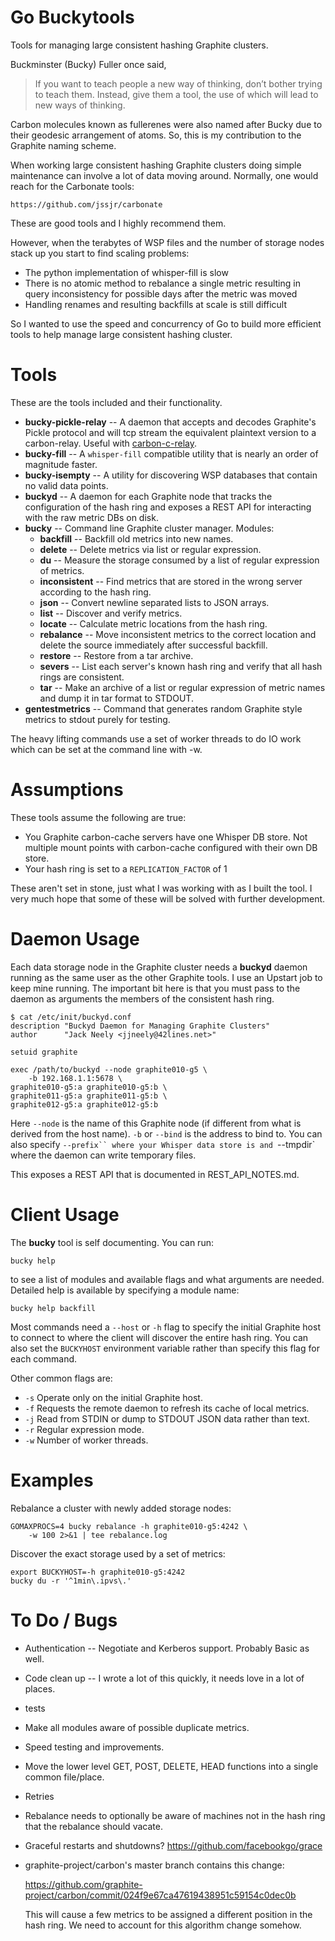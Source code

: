 Go Buckytools
==============

Tools for managing large consistent hashing Graphite clusters.

Buckminster (Bucky) Fuller once said,

> If you want to teach people a new way of thinking, don’t bother trying to teach
> them. Instead, give them a tool, the use of which will lead to new ways of
> thinking.

Carbon molecules known as fullerenes were also named after Bucky due
to their geodesic arrangement of atoms.  So, this is my contribution
to the Graphite naming scheme.

When working large consistent hashing Graphite clusters doing simple
maintenance can involve a lot of data moving around.  Normally, one would reach
for the Carbonate tools:

    https://github.com/jssjr/carbonate

These are good tools and I highly recommend them.

However, when the terabytes of WSP files and the number of storage nodes
stack up you start to find scaling problems:

* The python implementation of whisper-fill is slow
* There is no atomic method to rebalance a single metric
  resulting in query inconsistency for possible days after the
  metric was moved
* Handling renames and resulting backfills at scale is still
  difficult

So I wanted to use the speed and concurrency of Go to build more efficient
tools to help manage large consistent hashing cluster.

Tools
=====

These are the tools included and their functionality.

* **bucky-pickle-relay** -- A daemon that accepts and decodes Graphite's
  Pickle protocol and will tcp stream the equivalent plaintext version
  to a carbon-relay.  Useful with [carbon-c-relay][1].
* **bucky-fill** -- A `whisper-fill` compatible utility that is nearly
  an order of magnitude faster.
* **bucky-isempty** -- A utility for discovering WSP databases that
  contain no valid data points.
* **buckyd** -- A daemon for each Graphite node that tracks the
  configuration of the hash ring and exposes a REST API for
  interacting with the raw metric DBs on disk.
* **bucky** -- Command line Graphite cluster manager.  Modules:
  * **backfill** -- Backfill old metrics into new names.
  * **delete** -- Delete metrics via list or regular expression.
  * **du** -- Measure the storage consumed by a list of regular expression of
    metrics.
  * **inconsistent** -- Find metrics that are stored in the wrong server
    according to the hash ring.
  * **json** -- Convert newline separated lists to JSON arrays.
  * **list** -- Discover and verify metrics.
  * **locate** -- Calculate metric locations from the hash ring.
  * **rebalance** -- Move inconsistent metrics to the correct location
    and delete the source immediately after successful backfill.
  * **restore** -- Restore from a tar archive.
  * **severs** -- List each server's known hash ring and verify that
    all hash rings are consistent.
  * **tar** -- Make an archive of a list or regular expression of metric
    names and dump it in tar format to STDOUT.
* **gentestmetrics** -- Command that generates random Graphite style metrics
  to stdout purely for testing.

The heavy lifting commands use a set of worker threads to do IO work
which can be set at the command line with -w.

Assumptions
===========

These tools assume the following are true:

* You Graphite carbon-cache servers have one Whisper DB store.  Not multiple
  mount points with carbon-cache configured with their own DB store.
* Your hash ring is set to a `REPLICATION_FACTOR` of 1

These aren't set in stone, just what I was working with as I built the tool.  I
very much hope that some of these will be solved with further development.

Daemon Usage
============

Each data storage node in the Graphite cluster needs a **buckyd** daemon
running as the same user as the other Graphite tools.  I use an Upstart
job to keep mine running.  The important bit here is that you must
pass to the daemon as arguments the members of the consistent hash ring.

    $ cat /etc/init/buckyd.conf
    description "Buckyd Daemon for Managing Graphite Clusters"
    author      "Jack Neely <jjneely@42lines.net>"

    setuid graphite

    exec /path/to/buckyd --node graphite010-g5 \
        -b 192.168.1.1:5678 \
	graphite010-g5:a graphite010-g5:b \
	graphite011-g5:a graphite011-g5:b \
	graphite012-g5:a graphite012-g5:b

Here `--node` is the name of this Graphite node (if different from what
is derived from the host name).  `-b` or `--bind` is the address to bind
to.  You can also specify `--prefix`` where your Whisper data store is
and `--tmpdir` where the daemon can write temporary files.

This exposes a REST API that is documented in REST_API_NOTES.md.

Client Usage
============

The **bucky** tool is self documenting.  You can run:

    bucky help

to see a list of modules and available flags and what arguments are needed.
Detailed help is available by specifying a module name:

    bucky help backfill

Most commands need a `--host` or `-h` flag to specify the initial Graphite
host to connect to where the client will discover the entire hash ring.
You can also set the `BUCKYHOST` environment variable rather than
specify this flag for each command.

Other common flags are:

* `-s` Operate only on the initial Graphite host.
* `-f` Requests the remote daemon to refresh its cache of local metrics.
* `-j` Read from STDIN or dump to STDOUT JSON data rather than text.
* `-r` Regular expression mode.
* `-w` Number of worker threads.

Examples
========

Rebalance a cluster with newly added storage nodes:

    GOMAXPROCS=4 bucky rebalance -h graphite010-g5:4242 \
        -w 100 2>&1 | tee rebalance.log

Discover the exact storage used by a set of metrics:

    export BUCKYHOST=-h graphite010-g5:4242
    bucky du -r '^1min\.ipvs\.'

To Do / Bugs
============

* Authentication -- Negotiate and Kerberos support.  Probably Basic as well.
* Code clean up -- I wrote a lot of this quickly, it needs love in a
  lot of places.
* tests
* Make all modules aware of possible duplicate metrics.
* Speed testing and improvements.
* Move the lower level GET, POST, DELETE, HEAD functions into a single
  common file/place.
* Retries
* Rebalance needs to optionally be aware of machines not in the hash ring that
  the rebalance should vacate.
* Graceful restarts and shutdowns?  https://github.com/facebookgo/grace
* graphite-project/carbon's master branch contains this change:

    https://github.com/graphite-project/carbon/commit/024f9e67ca47619438951c59154c0dec0b

  This will cause a few metrics to be assigned a different position in the
  hash ring.  We need to account for this algorithm change somehow.

[1]: https://github.com/grobian/carbon-c-relay
